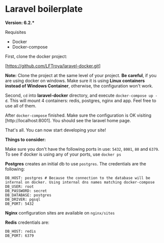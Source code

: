 # Laravel boilerplate 

**Version: 6.2.\***

Requisites
- Docker
- Docker-compose

First, clone the docker project:

[https://github.com/LFTroya/laravel-docker.git]

**Note:** Clone the project at the same level of your project. **Be careful**,
if you are using docker on windows. Make sure it is using **Linux containers
instead of Windows Container**, otherwise, the configuration won't work.

Second, `cd` into **laravel-docker** directory, and execute
`docker-compose up -d`. This will mount 4 containers: redis,
postgres, nginx and app. Feel free to use all of them.

After `docker-compose` finished. Make sure the configuration is OK visiting
[http://localhost:8001]. You should see the laravel home page.

That's all. You can now start developing your site!

**Things to consider:**

Make sure you don't have the following ports in use: `5432`, `8001`, `80` and `6379`. 
To see if docker is using any of your ports, use `docker ps`

**Postgres** creates an initial db to use `postgres`. The credentials
are the following: 

```
DB_HOST: postgres # Because the connection to the database will be internal on docker. Using internal dns names matching docker-compose
DB_USER: root
DB_PASSWORD: secret
DB_DATABASE: postgres
DB_DRIVER: pgsql
DB_PORT: 5432
```

**Nginx** configuration sites are available on `nginx/sites`

**Redis** credentials are:

```
DB_HOST: redis
DB_PORT: 6379
```




 
